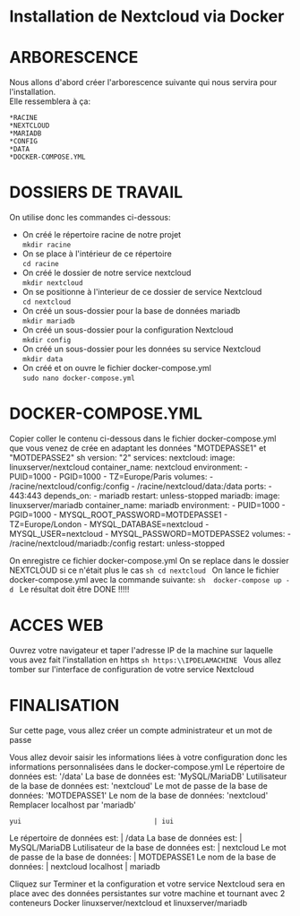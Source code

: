 # Installation de Nextcloud via Docker

# ARBORESCENCE
Nous allons d'abord créer l'arborescence suivante qui nous servira pour 
l'installation.   
Elle ressemblera à ça: 

`*RACINE`  
  `*NEXTCLOUD`    
    `*MARIADB`  
    `*CONFIG`    
    `*DATA`  
    `*DOCKER-COMPOSE.YML` 

# DOSSIERS DE TRAVAIL
On utilise donc les commandes ci-dessous:
* On créé le répertoire racine de notre projet  
`mkdir racine`
* On se place à l'intérieur de ce répertoire  
`cd racine`
* On créé le dossier de notre service nextcloud  
`mkdir nextcloud`
* On se positionne à l'interieur de ce dossier de service Nextcloud  
`cd nextcloud`
* On créé un sous-dossier pour la base de données mariadb  
`mkdir mariadb`
* On créé un sous-dossier pour la configuration Nextcloud  
`mkdir config`
* On créé un sous-dossier pour les données su service Nextcloud  
`mkdir data`
* On créé et on ouvre le fichier docker-compose.yml  
`sudo nano docker-compose.yml`


# DOCKER-COMPOSE.YML
Copier coller le contenu ci-dessous dans le fichier docker-compose.yml 
que vous venez de crée en adaptant les données "MOTDEPASSE1" et 
"MOTDEPASSE2" 
sh
version: "2" services:
  nextcloud: image: linuxserver/nextcloud container_name: nextcloud 
    environment:
      - PUID=1000 - PGID=1000 - TZ=Europe/Paris volumes: - 
      /racine/nextcloud/config:/config - /racine/nextcloud/data:/data
    ports: - 443:443 depends_on: - mariadb restart: unless-stopped 
  mariadb:
    image: linuxserver/mariadb container_name: mariadb environment: - 
      PUID=1000 - PGID=1000 - MYSQL_ROOT_PASSWORD=MOTDEPASSE1 - 
      TZ=Europe/London - MYSQL_DATABASE=nextcloud - MYSQL_USER=nextcloud 
      - MYSQL_PASSWORD=MOTDEPASSE2
    volumes: - /racine/nextcloud/mariadb:/config restart: unless-stopped 
    
    
On enregistre ce fichier docker-compose.yml On se replace dans le 
dossier NEXTCLOUD si ce n'était plus le cas ```sh cd nextcloud ``` On 
lance le fichier docker-compose.yml avec la commande suivante: ```sh 
docker-compose up -d ``` Le résultat doit être DONE !!!!!


# ACCES WEB
Ouvrez votre navigateur et taper l'adresse IP de la machine sur laquelle 
vous avez fait l'installation en https ```sh https:\\IPDELAMACHINE ``` 
Vous allez tomber sur l'interface de configuration de votre service 
Nextcloud


# FINALISATION
Sur cette page, vous allez créer un compte administrateur et un mot de 
passe

Vous allez devoir saisir les informations liées à votre configuration 
donc les informations personnalisées dans le docker-compose.yml 
Le répertoire de données est: '/data' 
La base de données est: 'MySQL/MariaDB' 
Lutilisateur de la base de données est: 'nextcloud' 
Le mot de passe de la base de données: 'MOTDEPASSE1' 
Le nom de la base de données: 'nextcloud' 
Remplacer localhost par 'mariadb' 

    yui                                 | iui
Le répertoire de données est:           | /data
La base de données est:                 | MySQL/MariaDB
Lutilisateur de la base de données est: | nextcloud
Le mot de passe de la base de données:  | MOTDEPASSE1
Le nom de la base de données:           | nextcloud
localhost                               | mariadb

Cliquez sur Terminer et la configuration et votre service Nextcloud sera en place 
avec des données persistantes sur votre machine et tournant avec 2 
conteneurs Docker linuxserver/nextcloud et linuxserver/mariadb

